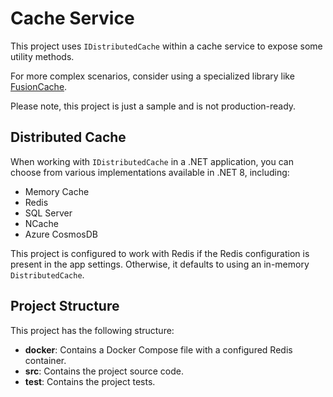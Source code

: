 # Cache Service

This project uses `IDistributedCache` within a cache service to expose some utility methods.

For more complex scenarios, consider using a specialized library like [FusionCache](https://github.com/ZiggyCreatures/FusionCache).

Please note, this project is just a sample and is not production-ready.

## Distributed Cache

When working with `IDistributedCache` in a .NET application, you can choose from various implementations available in .NET 8, including:
- Memory Cache
- Redis
- SQL Server
- NCache
- Azure CosmosDB

This project is configured to work with Redis if the Redis configuration is present in the app settings. Otherwise, it defaults to using an in-memory `DistributedCache`.

## Project Structure

This project has the following structure:
- **docker**: Contains a Docker Compose file with a configured Redis container.
- **src**: Contains the project source code.
- **test**: Contains the project tests.